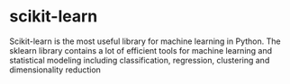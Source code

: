 # scikit-learn
Scikit-learn is  the most useful library for machine learning in Python.
The sklearn library contains a lot of efficient tools for machine learning and statistical modeling including classification, regression, clustering and dimensionality reduction
